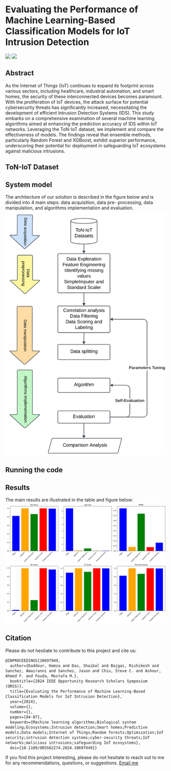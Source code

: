 # Evaluating the Performance of Machine Learning-Based Classification Models for IoT Intrusion Detection

<a href="https://doi-org.libpublic3.library.isu.edu/10.1109/ORSS62274.2024.10697949"><img src="https://img.shields.io/badge/-IEEE-00629B?&style=for-the-badge&logo=ieee&logoColor=white" /></a> 
<a href="https://www.researchgate.net/publication/384580344_Evaluating_the_Performance_of_Machine_Learning-Based_Classification_Models_for_IoT_Intrusion_Detection"><img src="https://img.shields.io/badge/-ResearchGate-00CCBB?&style=for-the-badge&logo=researchgate&logoColor=white" /></a>

## Abstract
As the Internet of Things (IoT) continues to expand its footprint across various sectors, including healthcare, industrial automation, and smart homes, the security of these interconnected devices becomes paramount. With the proliferation of IoT devices, the attack surface for potential cybersecurity threats has significantly increased, necessitating the development of efficient Intrusion Detection Systems (IDS). This study embarks on a comprehensive examination of several machine learning algorithms aimed at enhancing the prediction accuracy of IDS within IoT networks. Leveraging the ToN-IoT dataset, we implement and compare the effectiveness of models. The findings reveal that ensemble methods, particularly Random Forest and XGBoost, exhibit superior performance, underscoring their potential for deployment in safeguarding IoT ecosystems against malicious intrusions. <br>
## ToN-IoT Dataset

## System model
The architecture of our solution is described in the figure below and is divided into 4 main steps: data acquisition, data pre-
processing, data manipulation, and algorithms implementation and evaluation.
![Proposed Framework Architecture.](AI_implementation.png)

## Running the code

## Results
The main results are illustrated in the table and figure below:
![Classifiers Performance.](Models.png)
## Citation
Please do not hesitate to contribute to this project and cite us:
```
@INPROCEEDINGS{10697949,
  author={Kaddour, Hamza and Das, Shaibal and Bajgai, Rishikesh and Sanchez, Amairanni and Sanchez, Jason and Chiu, Steve C. and Ashour, Ahmed F. and Fouda, Mostafa M.},
  booktitle={2024 IEEE Opportunity Research Scholars Symposium (ORSS)}, 
  title={Evaluating the Performance of Machine Learning-Based Classification Models for IoT Intrusion Detection}, 
  year={2024},
  volume={},
  number={},
  pages={84-87},
  keywords={Machine learning algorithms;Biological system modeling;Ecosystems;Intrusion detection;Smart homes;Predictive models;Data models;Internet of Things;Random forests;Optimization;IoT security;intrusion detection systems;cyber-security threats;IoT networks;malicious intrusions;safeguarding IoT ecosystems},
  doi={10.1109/ORSS62274.2024.10697949}}
```

If you find this project interesting, please do not hesitate to reach out to me for any recommendations, questions, or suggestions.
[Email me](mailto:hamzakaddour@isu.edu)
